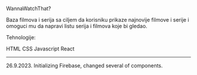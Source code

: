 WannaWatchThat?

Baza filmova i serija sa ciljem da korisniku prikaze najnovije filmove i serije i omoguci mu da napravi listu serija i filmova koje bi gledao.

Tehnologije:

HTML
CSS
Javascript
React
______________________________

26.9.2023. Initializing Firebase, changed several of components.
